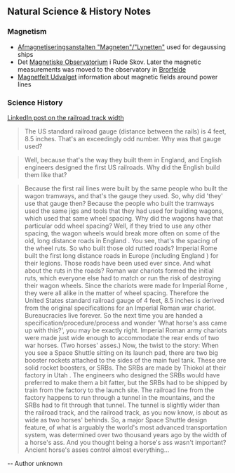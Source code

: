 ## Natural Science & History Notes

### Magnetism

* [Afmagnetiseringsanstalten "Magneten"/"Lynetten"](https://ing.dk/artikel/spoerg-scientariet-hvad-foregik-paa-afmagnetiseringsanstalten-183184) used for degaussing ships
* Det [Magnetiske Observatorium](https://www.geocaching.com/geocache/GC4BVK8_rr-det-magnetiske-observatorium) i Rude Skov. Later the magnetic measurements was moved to the observatory in [Brorfelde](http://brorfelde.dk)
* [Magnetfelt Udvalget](https://magnetfeltudvalget.dk/) information about magnetic fields around power lines

### Science History

[LinkedIn post on the railroad track width](https://www.linkedin.com/posts/taro-kuusiholma-042b105_the-us-standard-railroad-gauge-distance-activity-6839409818554515456-FFhC)

> The US standard railroad gauge (distance between the rails) is 4 feet, 8.5 inches. That's an exceedingly odd number. Why was that gauge used?

> Well, because that's the way they built them in England, and English engineers designed the first US railroads. Why did the English build them like that?

> Because the first rail lines were built by the same people who built the wagon tramways, and that's the gauge they used. So, why did 'they' use that gauge then?
Because the people who built the tramways used the same jigs and tools that they had used for building wagons, which used that same wheel spacing. Why did the wagons have that particular odd wheel spacing?
Well, if they tried to use any other spacing, the wagon wheels would break more often on some of the old, long distance roads in England . You see, that's the spacing of the wheel ruts. So who built those old rutted roads?
Imperial Rome built the first long distance roads in Europe (including England ) for their legions. Those roads have been used ever since.
And what about the ruts in the roads?
Roman war chariots formed the initial ruts, which everyone else had to match or run the risk of destroying their wagon wheels. Since the chariots were made for Imperial Rome , they were all alike in the matter of wheel spacing. Therefore the United States standard railroad gauge of 4 feet, 8.5 inches is derived from the original specifications for an Imperial Roman war chariot. Bureaucracies live forever.
So the next time you are handed a specification/procedure/process and wonder 'What horse's ass came up with this?', you may be exactly right. Imperial Roman army chariots were made just wide enough to accommodate the rear ends of two war horses. (Two horses' asses.)
Now, the twist to the story:
When you see a Space Shuttle sitting on its launch pad, there are two big booster rockets attached to the sides of the main fuel tank. These are solid rocket boosters, or SRBs. The SRBs are made by Thiokol at their factory in Utah . The engineers who designed the SRBs would have preferred to make them a bit fatter, but the SRBs had to be shipped by train from the factory to the launch site. The railroad line from the factory happens to run through a tunnel in the mountains, and the SRBs had to fit through that tunnel. The tunnel is slightly wider than the railroad track, and the railroad track, as you now know, is about as wide as two horses' behinds.
So, a major Space Shuttle design feature, of what is arguably the world's most advanced transportation system, was determined over two thousand years ago by the width of a horse's ass. And you thought being a horse's ass wasn't important? Ancient horse's asses control almost everything...

   -- Author unknown
